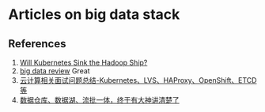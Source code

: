 # Articles on big data stack

## References
1. [Will Kubernetes Sink the Hadoop Ship?](https://thenewstack.io/will-kubernetes-sink-the-hadoop-ship/)
2. [big data review](https://github.com/Dr11ft/BigDataGuide) Great
3. [云计算相关面试问题总结-Kubernetes、LVS、HAProxy、OpenShift、ETCD等](https://mp.weixin.qq.com/s?__biz=MzI1OTY2MzMxOQ==&mid=2247490974&idx=1&sn=33f37ca8dbb43be0c99f66ae7b18c91c&chksm=ea742926dd03a030b9835289de748481ca0dbfeaf2829974727f7aca8681af71eedc59b2d89a&mpshare=1&scene=24&srcid=1015TkN7ZydMwLJsUXdPjJeC&sharer_sharetime=1602713389934&sharer_shareid=321072e38213fdb0d21433d07dc8d8c9&key=a9d98b7d9b44fe382430fa88f85f713830b5c8973186d6ed041e8d62470ecb3a7ba6e63eaadb937320f505c0e4ee93c0fbcf1ecd1bd227f9b498f5939b68b29741df004d0b62a079941cd3ffaa769f843229caa4e662147eb072bb57bfde8e491a9897fe4f97fc556ef65a98b80568cf0ffcaf88462dbd81de9aae6c744e941e&ascene=14&uin=MTgyNzM2NTQxOA%3D%3D&devicetype=Windows+10+x64&version=6300002f&lang=zh_CN&exportkey=A19bRdfQD8fKKga6lFL6wJA%3D&pass_ticket=1pLbldZmm6yQ%2FIvgSbApmz3i%2BOEvDbW5a%2BTF%2Fe8xMxzgcKh%2BvmznW7F6BSL3ab8r&wx_header=0)
4. [数据仓库、数据湖、流批一体，终于有大神讲清楚了](https://mp.weixin.qq.com/s?__biz=MzI5OTk5OTM2Mw==&mid=2247517196&idx=1&sn=af1f762b012cd1912e432fc30aaa0c0b&chksm=ec8ccde0dbfb44f6338463b3c57184964077c63e365e81a6192e7c0fb0a21d02f72309a898e2&mpshare=1&scene=24&srcid=1019k7yPIOl6H3ISzmuyruIg&sharer_sharetime=1603113750938&sharer_shareid=321072e38213fdb0d21433d07dc8d8c9&key=de1c16c5e9e83f8bba87fc55f34bfa405e580e543403191c8fd9577c18efe0aff3bba55b87c05592d132f3931f6edae2132598cbc27b6399ea5b3dc1f1aef6b10bccbb11a3b90db5a8d5b5fc7f37cceff9e512c050a230d819fa7ea3d8e58244a0542f6362b9bf8d9c7e6e4566f039fe9725ed72ca68c495a4b7c2f09511b2f8&ascene=14&uin=MTgyNzM2NTQxOA%3D%3D&devicetype=Windows+10+x64&version=6300002f&lang=zh_CN&exportkey=A5f6M70VWjlZlNXphe%2BkapM%3D&pass_ticket=5R%2Bj9CevRTUjbVXs2qRXYhzcjxzcQCOpjgJp2Ui0PcyAQGG8KtDVgQV1XufPlwsZ&wx_header=0)